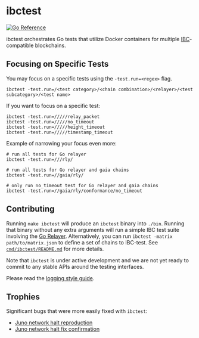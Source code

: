 # ibctest

[![Go Reference](https://pkg.go.dev/badge/github.com/strangelove-ventures/ibctest@main.svg)](https://pkg.go.dev/github.com/strangelove-ventures/ibctest@main)

ibctest orchestrates Go tests that utilize Docker containers for multiple
[IBC](https://docs.cosmos.network/master/ibc/overview.html)-compatible blockchains.

## Focusing on Specific Tests

You may focus on a specific tests using the `-test.run=<regex>` flag.

```shell
ibctest -test.run=/<test category>/<chain combination>/<relayer>/<test subcategory>/<test name>
```

If you want to focus on a specific test:

```shell
ibctest -test.run=/////relay_packet
ibctest -test.run=/////no_timeout
ibctest -test.run=/////height_timeout
ibctest -test.run=/////timestamp_timeout
```

Example of narrowing your focus even more:

```shell
# run all tests for Go relayer
ibctest -test.run=///rly/

# run all tests for Go relayer and gaia chains
ibctest -test.run=//gaia/rly/

# only run no_timeout test for Go relayer and gaia chains
ibctest -test.run=//gaia/rly/conformance/no_timeout
```

## Contributing

Running `make ibctest` will produce an `ibctest` binary into `./bin`.
Running that binary without any extra arguments will run a simple IBC test suite involving
the [Go Relayer](https://github.com/cosmos/relayer).
Alternatively, you can run `ibctest -matrix path/to/matrix.json` to define a set of chains to IBC-test.
See [`cmd/ibctest/README.md`](cmd/ibctest/README.md) for more details.

Note that `ibctest` is under active development
and we are not yet ready to commit to any stable APIs around the testing interfaces.

Please read the [logging style guide](./docs/logging.md).

## Trophies

Significant bugs that were more easily fixed with `ibctest`:

- [Juno network halt reproduction](https://github.com/strangelove-ventures/ibctest/pull/7)
- [Juno network halt fix confirmation](https://github.com/strangelove-ventures/ibctest/pull/8)